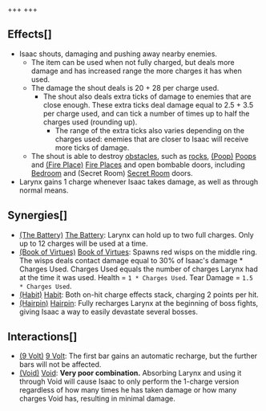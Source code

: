 +++
+++

Effects[]
---------


* Isaac shouts, damaging and pushing away nearby enemies.
	+ The item can be used when not fully charged, but deals more damage and has increased range the more charges it has when used.
	+ The damage the shout deals is 20 + 28 per charge used.
		- The shout also deals extra ticks of damage to enemies that are close enough. These extra ticks deal damage equal to 2.5 + 3.5 per charge used, and can tick a number of times up to half the charges used (rounding up).
			* The range of the extra ticks also varies depending on the charges used: enemies that are closer to Isaac will receive more ticks of damage.
	+ The shout is able to destroy [obstacles](/wiki/Obstacles "Obstacles"), such as [rocks](/wiki/Rocks "Rocks"), [(Poop)](/wiki/Poop "Poop") [Poops](/wiki/Poop "Poop") and [(Fire Place)](/wiki/Fire_Place "Fire Place") [Fire Places](/wiki/Fire_Place "Fire Place") and open bombable doors, including [Bedroom](/wiki/Bedroom "Bedroom") and (Secret Room) [Secret Room](/wiki/Secret_Room "Secret Room") doors.
* Larynx gains 1 charge whenever Isaac takes damage, as well as through normal means.


Synergies[]
-----------


* [(The Battery)](/wiki/The_Battery "The Battery") [The Battery](/wiki/The_Battery "The Battery"): Larynx can hold up to two full charges. Only up to 12 charges will be used at a time.
* [(Book of Virtues)](/wiki/Book_of_Virtues "Book of Virtues") [Book of Virtues](/wiki/Book_of_Virtues "Book of Virtues"): Spawns red wisps on the middle ring. The wisps deals contact damage equal to 30% of Isaac's damage * Charges Used. Charges Used equals the number of charges Larynx had at the time it was used. Health = `1 * Charges Used`. Tear Damage = `1.5 * Charges Used`.
* [(Habit)](/wiki/Habit "Habit") [Habit](/wiki/Habit "Habit"): Both on-hit charge effects stack, charging 2 points per hit.
* [(Hairpin)](/wiki/Hairpin "Hairpin") [Hairpin](/wiki/Hairpin "Hairpin"): Fully recharges Larynx at the beginning of boss fights, giving Isaac a way to easily devastate several bosses.


Interactions[]
--------------


* [(9 Volt)](/wiki/9_Volt "9 Volt") [9 Volt](/wiki/9_Volt "9 Volt"): The first bar gains an automatic recharge, but the further bars will not be affected.
* [(Void)](/wiki/Void "Void") [Void](/wiki/Void "Void"): **Very poor combination.** Absorbing Larynx and using it through Void will cause Isaac to only perform the 1-charge version regardless of how many times he has taken damage or how many charges Void has, resulting in minimal damage.


